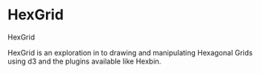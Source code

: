 # HexGrid
HexGrid


HexGrid is an exploration in to drawing and manipulating Hexagonal Grids using d3 and the plugins available like Hexbin.
